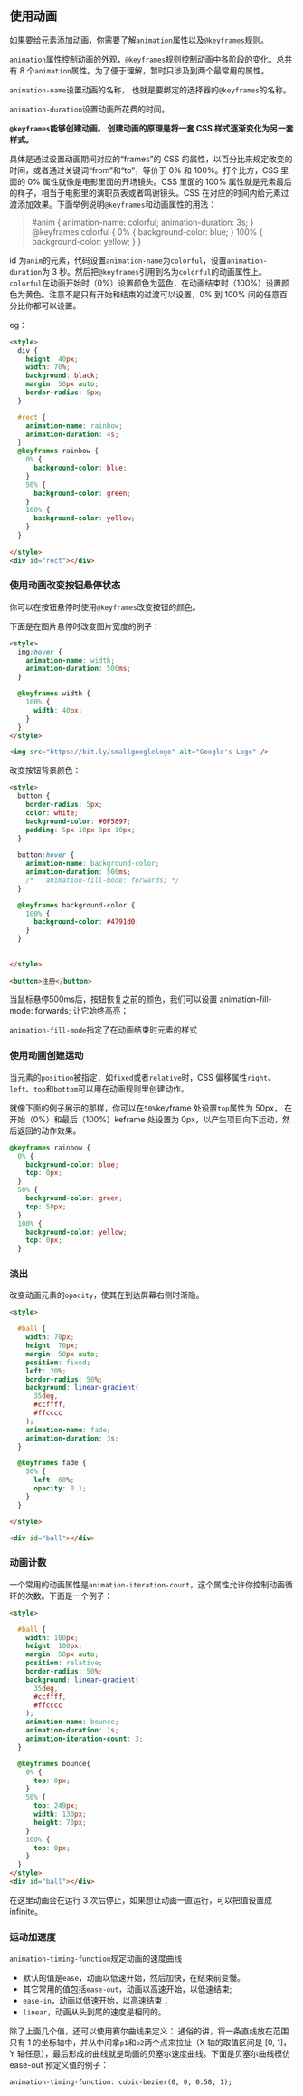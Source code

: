 ## 使用动画

如果要给元素添加动画，你需要了解`animation`属性以及`@keyframes`规则。

`animation`属性控制动画的外观，`@keyframes`规则控制动画中各阶段的变化。总共有 8 个`animation`属性。为了便于理解，暂时只涉及到两个最常用的属性。

`animation-name`设置动画的名称， 也就是要绑定的选择器的`@keyframes`的名称。

`animation-duration`设置动画所花费的时间。

**`@keyframes`能够创建动画。 创建动画的原理是将一套 CSS 样式逐渐变化为另一套样式。**

具体是通过设置动画期间对应的“frames”的 CSS 的属性，以百分比来规定改变的时间，或者通过关键词“from”和“to”，等价于 0% 和 100%。打个比方，CSS 里面的 0% 属性就像是电影里面的开场镜头。CSS 里面的 100% 属性就是元素最后的样子，相当于电影里的演职员表或者鸣谢镜头。CSS 在对应的时间内给元素过渡添加效果。下面举例说明`@keyframes`和动画属性的用法：

> \#anim {
>  animation-name: colorful;
>  animation-duration: 3s;
> }
> @keyframes colorful {
>  0% {
>   background-color: blue;
>  }
>  100% {
>   background-color: yellow;
>  }
> }

id 为`anim`的元素，代码设置`animation-name`为`colorful`，设置`animation-duration`为 3 秒。然后把`@keyframes`引用到名为`colorful`的动画属性上。`colorful`在动画开始时（0%）设置颜色为蓝色，在动画结束时（100%）设置颜色为黄色。注意不是只有开始和结束的过渡可以设置，0% 到 100% 间的任意百分比你都可以设置。

eg：

``` html
<style>
  div {
    height: 40px;
    width: 70%;
    background: black;
    margin: 50px auto;
    border-radius: 5px;
  }

  #rect {
    animation-name: rainbow;
    animation-duration: 4s;
  }
  @keyframes rainbow {
    0% {
      background-color: blue;
    }
    50% {
      background-color: green;
    }
    100% {
      background-color: yellow;
    }
  }
  
</style>
<div id="rect"></div>
```

### 使用动画改变按钮悬停状态

你可以在按钮悬停时使用`@keyframes`改变按钮的颜色。

下面是在图片悬停时改变图片宽度的例子：

``` html
<style>
  img:hover {
    animation-name: width;
    animation-duration: 500ms;
  }

  @keyframes width {
    100% {
      width: 40px;
    }
  }
</style>

<img src="https://bit.ly/smallgooglelogo" alt="Google's Logo" />
```

改变按钮背景颜色：

``` html
<style>
  button {
    border-radius: 5px;
    color: white;
    background-color: #0F5897;
    padding: 5px 10px 8px 10px;
  }
  
  button:hover {
    animation-name: background-color;
    animation-duration: 500ms;
    /*   animation-fill-mode: forwards; */
  }

  @keyframes background-color {
    100% {
      background-color: #4791d0;
    }
  }
  
  
</style>
  
<button>注册</button>
```

当鼠标悬停500ms后，按钮恢复之前的颜色，我们可以设置   animation-fill-mode: forwards; 让它始终高亮；

`animation-fill-mode`指定了在动画结束时元素的样式



### 使用动画创建运动

当元素的`position`被指定，如`fixed`或者`relative`时，CSS 偏移属性`right`、`left`、`top`和`bottom`可以用在动画规则里创建动作。

就像下面的例子展示的那样，你可以在`50%`keyframe 处设置`top`属性为 50px， 在开始（0%）和最后（100%）keframe 处设置为 0px，以产生项目向下运动，然后返回的动作效果。

``` css
@keyframes rainbow {
  0% {
    background-color: blue;
    top: 0px;
  }
  50% {
    background-color: green;
    top: 50px;
  }
  100% {
    background-color: yellow;
    top: 0px;
  }
```



### 淡出

改变动画元素的`opacity`，使其在到达屏幕右侧时渐隐。

``` html
<style>

  #ball {
    width: 70px;
    height: 70px;
    margin: 50px auto;
    position: fixed;
    left: 20%;
    border-radius: 50%;
    background: linear-gradient(
      35deg,
      #ccffff,
      #ffcccc
    );
    animation-name: fade;
    animation-duration: 3s;
  }

  @keyframes fade {
    50% {
      left: 60%;
      opacity: 0.1;
    }
  }

</style>

<div id="ball"></div>
```



### 动画计数

一个常用的动画属性是`animation-iteration-count`，这个属性允许你控制动画循环的次数。下面是一个例子：

``` html
<style>

  #ball {
    width: 100px;
    height: 100px;
    margin: 50px auto;
    position: relative;
    border-radius: 50%;
    background: linear-gradient(
      35deg,
      #ccffff,
      #ffcccc
    );
    animation-name: bounce;
    animation-duration: 1s;
    animation-iteration-count: 3;
  }

  @keyframes bounce{
    0% {
      top: 0px;
    }
    50% {
      top: 249px;
      width: 130px;
      height: 70px;
    }
    100% {
      top: 0px;
    }
  }
</style>
<div id="ball"></div>
```

在这里动画会在运行 3 次后停止，如果想让动画一直运行，可以把值设置成 infinite。



### 运动加速度

`animation-timing-function`规定动画的速度曲线

* 默认的值是`ease`，动画以低速开始，然后加快，在结束前变慢。
* 其它常用的值包括`ease-out`，动画以高速开始，以低速结束;
* `ease-in`，动画以低速开始，以高速结束；
* `linear`，动画从头到尾的速度是相同的。

除了上面几个值，还可以使用赛尔曲线来定义： 通俗的讲，将一条直线放在范围只有 1 的坐标轴中，并从中间拿`p1`和`p2`两个点来拉扯（X 轴的取值区间是 [0, 1]，Y 轴任意），最后形成的曲线就是动画的贝塞尔速度曲线。下面是贝塞尔曲线模仿 ease-out 预定义值的例子：

```
animation-timing-function: cubic-bezier(0, 0, 0.58, 1);
```